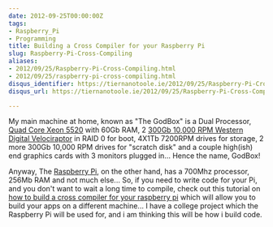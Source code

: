 ```yaml
---
date: 2012-09-25T00:00:00Z
tags:
- Raspberry_Pi
- Programming
title: Building a Cross Compiler for your Raspberry Pi
slug: Raspberry-Pi-Cross-Compiling
aliases:
- 2012/09/25/Raspberry-Pi-Cross-Compiling.html
- 2012/09/25/raspberry-pi-cross-compiling.html
disqus_identifier: https://tiernanotoole.ie/2012/09/25/Raspberry-Pi-Cross-Compiling.html
disqus_url: https://tiernanotoole.ie/2012/09/25/Raspberry-Pi-Cross-Compiling.html

---
```

 
 
 
 

My main machine at home, known as "The GodBox" is a Dual Processor, [Quad Core Xeon 5520][3] with 60Gb RAM, 2 [300Gb 10,000 RPM Western Digital Velociraptor][4] in RAID 0 for boot, 4X1Tb 7200RPM drives for storage, 2 more 300Gb 10,000 RPM drives for "scratch disk" and a couple high(ish) end graphics cards with 3 monitors plugged in... Hence the name, GodBox!

Anyway, The [Raspberry Pi][2], on the other hand, has a 700Mhz processor, 256Mb RAM and not much else... So, if you need to write code for your Pi, and you don't want to wait a long time to compile, check out this tutorial on [how to build a cross compiler for your raspberry pi][1] which will allow you to build your apps on a different machine... I have a college project which the Raspberry Pi will be used for, and i am thinking this will be how i build code.

[1]:http://www.bootc.net/archives/2012/05/26/how-to-build-a-cross-compiler-for-your-raspberry-pi/
[2]:http://www.raspberrypi.org/
[3]:http://www.amazon.com/gp/product/B001QCEMFA/ref=as_li_ss_tl?ie=UTF8&camp=1789&creative=390957&creativeASIN=B001QCEMFA&linkCode=as2&tag=lotassmartmann00
[4]:http://www.amazon.com/gp/product/B005CGDSDI/ref=as_li_ss_tl?ie=UTF8&camp=1789&creative=390957&creativeASIN=B005CGDSDI&linkCode=as2&tag=lotassmartmann00
